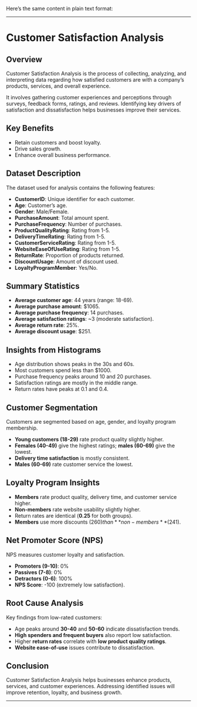 Here’s the same content in plain text format:

---

# Customer Satisfaction Analysis  

## Overview  
Customer Satisfaction Analysis is the process of collecting, analyzing, and interpreting data regarding how satisfied customers are with a company’s products, services, and overall experience.  

It involves gathering customer experiences and perceptions through surveys, feedback forms, ratings, and reviews. Identifying key drivers of satisfaction and dissatisfaction helps businesses improve their services.  

## Key Benefits  
- Retain customers and boost loyalty.  
- Drive sales growth.  
- Enhance overall business performance.  

## Dataset Description  
The dataset used for analysis contains the following features:  
- **CustomerID**: Unique identifier for each customer.  
- **Age**: Customer’s age.  
- **Gender**: Male/Female.  
- **PurchaseAmount**: Total amount spent.  
- **PurchaseFrequency**: Number of purchases.  
- **ProductQualityRating**: Rating from 1-5.  
- **DeliveryTimeRating**: Rating from 1-5.  
- **CustomerServiceRating**: Rating from 1-5.  
- **WebsiteEaseOfUseRating**: Rating from 1-5.  
- **ReturnRate**: Proportion of products returned.  
- **DiscountUsage**: Amount of discount used.  
- **LoyaltyProgramMember**: Yes/No.  

## Summary Statistics  
- **Average customer age**: 44 years (range: 18-69).  
- **Average purchase amount**: $1065.  
- **Average purchase frequency**: 14 purchases.  
- **Average satisfaction ratings**: ~3 (moderate satisfaction).  
- **Average return rate**: 25%.  
- **Average discount usage**: $251.  

## Insights from Histograms  
- Age distribution shows peaks in the 30s and 60s.  
- Most customers spend less than $1000.  
- Purchase frequency peaks around 10 and 20 purchases.  
- Satisfaction ratings are mostly in the middle range.  
- Return rates have peaks at 0.1 and 0.4.  

## Customer Segmentation  
Customers are segmented based on age, gender, and loyalty program membership.  
- **Young customers (18-29)** rate product quality slightly higher.  
- **Females (40-49)** give the highest ratings; **males (60-69)** give the lowest.  
- **Delivery time satisfaction** is mostly consistent.  
- **Males (60-69)** rate customer service the lowest.  

## Loyalty Program Insights  
- **Members** rate product quality, delivery time, and customer service higher.  
- **Non-members** rate website usability slightly higher.  
- Return rates are identical (**0.25** for both groups).  
- **Members** use more discounts ($260) than **non-members** ($241).  

## Net Promoter Score (NPS)  
NPS measures customer loyalty and satisfaction.  
- **Promoters (9-10)**: 0%  
- **Passives (7-8)**: 0%  
- **Detractors (0-6)**: 100%  
- **NPS Score**: -100 (extremely low satisfaction).  

## Root Cause Analysis  
Key findings from low-rated customers:  
- Age peaks around **30-40** and **50-60** indicate dissatisfaction trends.  
- **High spenders and frequent buyers** also report low satisfaction.  
- Higher **return rates** correlate with **low product quality ratings**.  
- **Website ease-of-use** issues contribute to dissatisfaction.  

## Conclusion  
Customer Satisfaction Analysis helps businesses enhance products, services, and customer experiences. Addressing identified issues will improve retention, loyalty, and business growth.  

---
